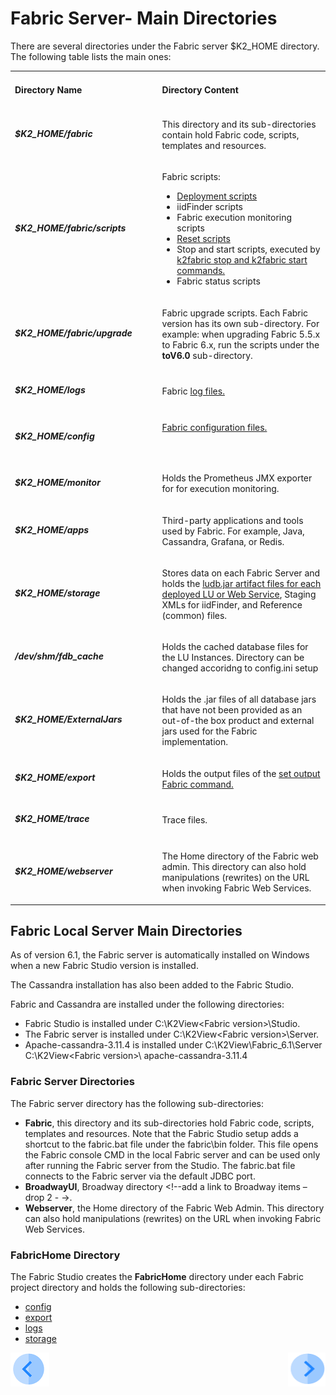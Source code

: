 ﻿
# Fabric Server- Main Directories
There are several directories under the Fabric server $K2_HOME directory. The following table lists the main ones:

<table width="900pxl">
<tbody>
<tr>
<td width="300pxl">
<h4><strong>Directory Name</strong></h3>
</td>
<td width="600pxl">
<h4><strong>Directory Content</strong></h3>
</td>
</tr>
<tr>
<td width="300">
<h5>$K2_HOME/fabric</h4>
</td>
<td width="600">
<p>This directory and its sub-directories contain hold Fabric code, scripts, templates and resources.</p>
</td>
</tr>
<tr>
<td width="300">
<h5>$K2_HOME/fabric/scripts</h4>
</td>
<td width="600">
<p>Fabric scripts:&nbsp;</p>
<ul>
<li><a href="/articles/16_deploy_fabric/03_offline_deploy.md#deployment-scripts-syntax-and-options">Deployment scripts</a></li>
<li>iidFinder scripts</li>
<li>Fabric execution monitoring scripts</li>
<li><a href="/articles/02_fabric_architecture/03_fabric_basics_getting_started.md#reset-fabric">Reset scripts</a></li>
<li>Stop and start scripts, executed by <a href="/articles/02_fabric_architecture/03_fabric_basics_getting_started.md#start-and-stop-fabric-commands">k2fabric stop and k2fabric start commands.</a></li>
<li>Fabric status scripts</li>
</ul>
</td>
</tr>
<tr>
<td width="300">
<h5>$K2_HOME/fabric/upgrade</h4>
</td>
<td width="600">
<p>Fabric upgrade scripts. Each Fabric version has its own sub-directory. For example: when upgrading Fabric 5.5.x to Fabric 6.x, run the scripts under the  <strong>toV6.0</strong> sub-directory.</p>
</td>
</tr>
<tr>
<td width="300">
<h5>$K2_HOME/logs</h4>
</td>
<td width="471">
<p>Fabric <a href="/articles/21_Fabric_troubleshooting/02_Fabric_troubleshooting_log_files.md">log files.</a></p>
</td>
</tr>
<tr>
<td width="300">
<h5>$K2_HOME/config</h4>
</td>
<td width="600">
<p><a href="/articles/02_fabric_architecture/05_fabric_main_configuration_files.md">Fabric configuration files.</a></p>
<p>&nbsp;</p>
</td>
</tr>
<tr>
<td width="300">
<h5>$K2_HOME/monitor</h4>
</td>
<td width="600">
<p>Holds the Prometheus JMX exporter for for execution monitoring.</p>
</td>
</tr>
<tr>
<td width="300">
<h5>$K2_HOME/apps</h4>
</td>
<td width="600">
<p>Third-party applications and tools used by Fabric. For example, Java, Cassandra, Grafana, or Redis.</p>
</td>
</tr>
<tr>
<td width="300">
<h5>$K2_HOME/storage</h4>
</td>
<td width="600">
<p>Stores data on each Fabric Server and holds the <a href="/articles/16_deploy_fabric/01_deploy_Fabric_project.md">ludb.jar  artifact files for each deployed LU or Web Service</a>, Staging XMLs for iidFinder, and Reference (common) files.</p>
</td>
</tr>
<tr>
<td width="300">
<h5>/dev/shm/fdb_cache</h4>
</td>
<td width="600">
<p>Holds the cached database files for the LU Instances. Directory can be changed accoridng to config.ini setup</p>
</td>
</tr>
<tr>
<td width="300">
<h5>$K2_HOME/ExternalJars</h4>
</td>
<td width="600">
<p>Holds the .jar files of all database jars that have not been provided as an out-of-the box product and external jars used for the Fabric implementation.</p>
</td>
</tr>
<tr>
<td width="300">
<h5>$K2_HOME/export</h4>
</td>
<td width="471">
<p>Holds the output files of the <a href="/articles/02_fabric_architecture/04_fabric_commands.md#fabric-setting">set output Fabric command.</a></p>
</td>
</tr>
<tr>
<td width="300">
<h5>$K2_HOME/trace</h4>
</td>
<td width="600">
<p>Trace files.</p>
</td>
</tr>
<tr>
<td width="300">
<h5>$K2_HOME/webserver</h4>
</td>
<td width="600">
<p>The Home directory of the Fabric web admin. This directory can also hold manipulations (rewrites) on the URL when invoking Fabric Web Services.</p>
</td>
</tr>
</tbody>
</table>

## **Fabric Local Server Main Directories**

As of version 6.1, the Fabric server is automatically installed on Windows when a new Fabric Studio version is installed. 

The Cassandra installation has also been added to the Fabric Studio.

Fabric and Cassandra are installed under the following directories:

- Fabric Studio is installed under C:\K2View\<Fabric version>\Studio.
- The Fabric server is installed under C:\K2View\<Fabric version>\Server.
- Apache-cassandra-3.11.4 is installed under C:\K2View\Fabric_6.1\Server  C:\K2View\<Fabric version>\ apache-cassandra-3.11.4

### Fabric Server Directories

The Fabric server directory has the following sub-directories:

- **Fabric**, this directory and its sub-directories hold Fabric code, scripts, templates and resources. Note that the Fabric Studio setup adds a shortcut to the fabric.bat file under the fabric\bin folder. This file opens the Fabric console CMD in the local Fabric server and can be used only after running the Fabric server from the Studio. The fabric.bat file connects to the Fabric server via the default JDBC port.
- **BroadwayUI**, Broadway directory <!--add a link to Broadway items – drop 2 - ->.
- **Webserver**, the Home directory of the Fabric Web Admin. This directory can also hold manipulations (rewrites) on the URL when invoking Fabric Web Services.

### FabricHome Directory

The Fabric Studio creates the **FabricHome** directory under each Fabric project directory and holds the following sub-directories:

- [config](/articles/02_fabric_architecture/02_fabric_directories.md#k2_homeconfig)
- [export](/articles/02_fabric_architecture/02_fabric_directories.md#k2_homeexport)
- [logs](/articles/02_fabric_architecture/02_fabric_directories.md#k2_homelogs)
- [storage](/articles/02_fabric_architecture/02_fabric_directories.md#k2_homestorage)


<!--Add links:-->

<!--Drop 1-  fabric architecture-->
<!-- Drop 2- Broadway -->
<!-- Drop 3- iidFinder, LU storage -->
<!-- Drop 4- Trace files -->
[![Previous](/articles/images/Previous.png)](/articles/02_fabric_architecture/01_fabric_architecture.md)[<img align="right" width="60" height="54" src="/articles/images/Next.png">](/articles/02_fabric_architecture/03_fabric_basics_getting_started.md)
